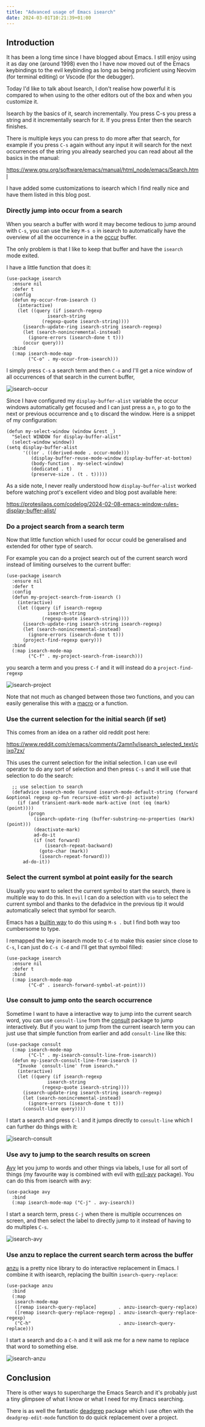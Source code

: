 ```yaml
---
title: "Advanced usage of Emacs isearch"
date: 2024-03-01T10:21:39+01:00
---
```

## Introduction

It has been a long time since I have blogged about Emacs. I still enjoy using it
as day one (around 1998) even tho I have now moved out of the Emacs keybindings
to the evil keybinding as long as being proficient using Neovim (for terminal
editing) or Vscode (for the debugger).

Today I'd like to talk about Isearch, I don't realise how powerful it is
compared to when using to the other editors out of the box and when you
customize it.

Isearch by the basics of it, search incrementally. You press C-s you press a
string and it incrementally search for it. If you press Enter then the search
finishes.

There is multiple keys you can press to do more after that search, for example
if you press `C-s` again without any input it will search for the next occurrences
of the string you already searched you can read about all the basics in the
manual:

<https://www.gnu.org/software/emacs/manual/html_node/emacs/Search.html>

I have added some customizations to isearch which I find really nice and have
them listed in this blog post.

### Directly jump into occur from a search

When you search a buffer with word it may become tedious to jump around with
`C-s`, you can use the key `M-s o` in isearch to automatically have the overview
of all the occurrence in a the [occur](https://www.gnu.org/software/emacs/manual/html_node/emacs/Other-Repeating-Search.html) buffer.

The only problem is that I like to keep that buffer and have the `isearch` mode exited.

I have a little function that does it:

```elisp
(use-package isearch
  :ensure nil
  :defer t
  :config
  (defun my-occur-from-isearch ()
    (interactive)
    (let ((query (if isearch-regexp
               isearch-string
             (regexp-quote isearch-string))))
      (isearch-update-ring isearch-string isearch-regexp)
      (let (search-nonincremental-instead)
        (ignore-errors (isearch-done t t)))
      (occur query)))
  :bind
  (:map isearch-mode-map
        ("C-o" . my-occur-from-isearch)))
```

I simply press `C-s` a search term and then `C-o` and I'll get a nice window of
all occurrences
of that search in the current buffer,

![isearch-occur](./isearch-occur.png)

Since I have configured my `display-buffer-alist` variable the occur windows
automatically get focused and I can just press a `n`, `p` to go to the next or
previous occurrence and `q` to discard the window. Here is a snippet of my
configuration:

```elisp
(defun my-select-window (window &rest _)
  "Select WINDOW for display-buffer-alist"
  (select-window window))
(setq display-buffer-alist
      '(((or . ((derived-mode . occur-mode)))
         (display-buffer-reuse-mode-window display-buffer-at-bottom)
         (body-function . my-select-window)
         (dedicated . t)
         (preserve-size . (t . t)))))
```

As a side note, I never really understood how `display-buffer-alist` worked before
watching prot's excellent video and blog post available here:

<https://protesilaos.com/codelog/2024-02-08-emacs-window-rules-display-buffer-alist/>

### Do a project search from a search term

Now that little function which I used for occur could be generalised and
extended for other type of search.

For example you can do a project search out of the current search word instead of
limiting ourselves to the current buffer:

```elisp
(use-package isearch
  :ensure nil
  :defer t
  :config
  (defun my-project-search-from-isearch ()
    (interactive)
    (let ((query (if isearch-regexp
               isearch-string
             (regexp-quote isearch-string))))
      (isearch-update-ring isearch-string isearch-regexp)
      (let (search-nonincremental-instead)
        (ignore-errors (isearch-done t t)))
      (project-find-regexp query)))
  :bind
  (:map isearch-mode-map
        ("C-f" . my-project-search-from-isearch)))
```

you search a term and you press `C-f` and it will instead do a
`project-find-regexp`

![isearch-project](./isearch-project.png)

Note that not much as changed between those two functions, and you can easily
generalise this with a
[macro](https://www.gnu.org/software/emacs/manual/html_node/elisp/Macros.html)
or a function.

### Use the current selection for the initial search (if set)

This comes from an idea on a rather old reddit post here:

<https://www.reddit.com/r/emacs/comments/2amn1v/isearch_selected_text/cixq7zx/>

This uses the current selection for the initial selection. I can use evil
operator to do any sort of selection and then press `C-s` and it will use that
selection to do the search:

```elisp
  ;; use selection to search
  (defadvice isearch-mode (around isearch-mode-default-string (forward &optional regexp op-fun recursive-edit word-p) activate)
    (if (and transient-mark-mode mark-active (not (eq (mark) (point))))
        (progn
          (isearch-update-ring (buffer-substring-no-properties (mark) (point)))
          (deactivate-mark)
          ad-do-it
          (if (not forward)
              (isearch-repeat-backward)
            (goto-char (mark))
            (isearch-repeat-forward)))
      ad-do-it))
```

### Select the current symbol at point easily for the search

Usually you want to select the current symbol to start the search, there is
multiple way to do this. In `evil` I can do a selection with `vio` to select the
current symbol and thanks to the defadvice in the previous tip it would
automatically select that symbol for search.

Emacs has a [builtin
way](https://www.gnu.org/software/emacs/manual/html_node/emacs/Symbol-Search.html)
to do this using `M-s .` but I find both way too cumbersome to type.

I remapped the key in isearch mode to `C-d` to make this easier since close to
`C-s`, I can just do `C-s C-d` and I'll get that symbol filled:

```elisp
(use-package isearch
  :ensure nil
  :defer t
  :bind
  (:map isearch-mode-map
        ("C-d" . isearch-forward-symbol-at-point)))
```

### Use consult to jump onto the search occurrence

Sometime I want to have a interactive way to jump into the current search word,
you can use `consult-line` from the [consult](https://github.com/minad/consult)
package to jump interactively. But if you want to jump from the current isearch
term you can just use that simple function from earlier and add `consult-line`
like this:

```elisp
(use-package consult
  (:map isearch-mode-map
        ("C-l" . my-isearch-consult-line-from-isearch))
  (defun my-isearch-consult-line-from-isearch ()
    "Invoke `consult-line' from isearch."
    (interactive)
    (let ((query (if isearch-regexp
               isearch-string
             (regexp-quote isearch-string))))
      (isearch-update-ring isearch-string isearch-regexp)
      (let (search-nonincremental-instead)
        (ignore-errors (isearch-done t t)))
      (consult-line query))))
```

I start a search and press `C-l` and it jumps directly to `consult-line` which I
can further do things with it:

![isearch-consult](./isearch-consult.png)

### Use avy to jump to the search results on screen

[Avy](https://github.com/abo-abo/avy) let you jump to words and other things via
labels, I use for all sort of things (my favourite way is combined with evil
with [evil-avy](https://github.com/louy2/evil-avy) package). You can do this
from isearch with avy:

```elisp
(use-package avy
  :bind
  (:map isearch-mode-map ("C-j" . avy-isearch))
```

I start a search term, press `C-j` when there is multiple occurrences on screen,
and then select the label to directly jump to it instead of having to do
multiples `C-s`.

![isearch-avy](./isearch-avy.png)

### Use anzu to replace the current search term across the buffer

[anzu](https://github.com/emacsorphanage/anzu) is a pretty nice library to do
interactive replacement in Emacs. I combine it with isearch, replacing the
builtin `isearch-query-replace`:

```elisp
(use-package anzu
  :bind
  (:map
   isearch-mode-map
   ([remap isearch-query-replace]        . anzu-isearch-query-replace)
   ([remap isearch-query-replace-regexp] . anzu-isearch-query-replace-regexp)
   ("C-h"                                . anzu-isearch-query-replace)))
```

I start a search and do a `C-h` and it will ask me for a new name to replace
that word to something else.

![isearch-anzu](./isearch-anzu.png)

## Conclusion

There is other ways to supercharge the Emacs Search and it's probably
just a tiny glimpsee of what I know or what I need for my Emacs searching.

There is as well the fantastic [deadgrep](https://github.com/Wilfred/deadgrep)
package which I use often with the `deadgrep-edit-mode` function to do quick
replacement over a project.
